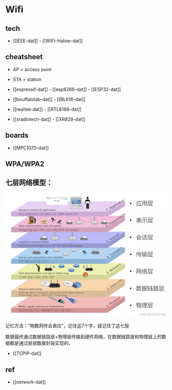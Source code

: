 
# Wifi  

## tech 

- [[IEEE-dat]] - [[WIFI-Halow-dat]]


## cheatsheet 

- AP = access point 
- STA = station 


- [[espressif-dat]] - [[esp8266-dat]] - [[ESP32-dat]] 

- [[bouffalolab-dat]] - [[BL616-dat]]

- [[realtek-dat]] - [[RTL8188-dat]]

- [[xradiotech-dat]] - [[XR829-dat]]

## boards 

- [[MPC1070-dat]]





## WPA/WPA2

## 七层网络模型：

![](2025-07-30-16-42-39.png)

记忆方法：“物数网传会表应”，记住这7个字，就记住了这七层

数据最终通过数据链路层+物理层传输到硬件网络，在数据链路层和物理层上的数据都是通过层层数据封装实现的。

- [[TCPIP-dat]]

## ref 

- [[network-dat]]